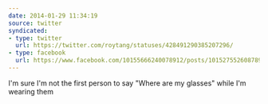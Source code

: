 ```yaml
---
date: 2014-01-29 11:34:19
source: twitter
syndicated:
- type: twitter
  url: https://twitter.com/roytang/statuses/428491290385207296/
- type: facebook
  url: https://www.facebook.com/10155666240078912/posts/10152755260878912
---
```


I'm sure I'm not the first person to say "Where are my glasses" while I'm wearing them
